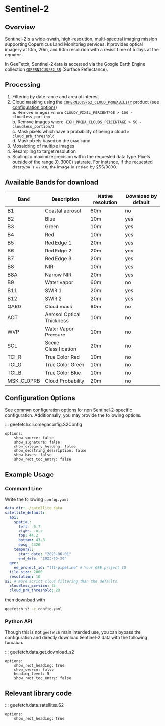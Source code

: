 # Sentinel-2

## Overview

Sentinel-2 is a wide-swath, high-resolution, multi-spectral imaging mission supporting Copernicus Land Monitoring services. It provides optical imagery at 10m, 20m, and 60m resolution with a revisit time of 5 days at the equator.

In GeeFetch, Sentinel-2 data is accessed via the Google Earth Engine collection [`COPERNICUS/S2_SR`](https://developers.google.com/earth-engine/datasets/catalog/COPERNICUS_S2_SR_HARMONIZED) (Surface Reflectance).

## Processing

1. Filtering by date range and area of interest
2. Cloud masking using the [`COPERNICUS/S2_CLOUD_PROBABILITY`](https://developers.google.com/earth-engine/datasets/catalog/COPERNICUS_S2_CLOUD_PROBABILITY) product (see [configuration options](#configuration-options))  
   a. Remove images where `CLOUDY_PIXEL_PERCENTAGE > 100 - cloudless_portion`  
   b. Remove images where `HIGH_PROBA_CLOUDS_PERCENTAGE > 50 - cloudless_portion/2`  
   c. Mask pixels which have a probability of being a cloud `> cloud_prb_threshold`  
   d. Mask pixels based on the `QA60` band
3. Mosaicking of multiple images
4. Resampling to target resolution
5. Scaling to maximize precision within the requested data type. Pixels outside of the range $(0, 3000)$ saturate. For instance, if the requested datatype is `uint8`, the image is scaled by $255/3000$.

## Available Bands for download

| Band       | Description               | Native resolution | Download by default |
| ---------- | ------------------------- | ----------------- | ------------------- |
| B1         | Coastal aerosol           | 60m               | no                  |
| B2         | Blue                      | 10m               | yes                 |
| B3         | Green                     | 10m               | yes                 |
| B4         | Red                       | 10m               | yes                 |
| B5         | Red Edge 1                | 20m               | yes                 |
| B6         | Red Edge 2                | 20m               | yes                 |
| B7         | Red Edge 3                | 20m               | yes                 |
| B8         | NIR                       | 10m               | yes                 |
| B8A        | Narrow NIR                | 20m               | yes                 |
| B9         | Water vapor               | 60m               | no                  |
| B11        | SWIR 1                    | 20m               | yes                 |
| B12        | SWIR 2                    | 20m               | yes                 |
| QA60       | Cloud mask                | 60m               | no                  |
| AOT        | Aerosol Optical Thickness | 10m               | no                  |
| WVP        | Water Vapor Pressure      | 10m               | no                  |
| SCL        | Scene Classification      | 20m               | no                  |
| TCI_R      | True Color Red            | 10m               | no                  |
| TCI_G      | True Color Green          | 10m               | no                  |
| TCI_B      | True Color Blue           | 10m               | no                  |
| MSK_CLDPRB | Cloud Probability         | 20m               | no                  |

## Configuration Options

See [common configuration options](/api/config#geefetch.cli.omegaconfig.SatelliteDefaultConfig) for non Sentinel-2-specific configuration. Additionnally, you may provide the following options.

::: geefetch.cli.omegaconfig.S2Config

    options:
        show_source: false
        show_signature: false
        show_category_heading: false
        show_docstring_description: false
        show_bases: false
        show_root_toc_entry: false

## Example Usage

### Command Line

Write the following `config.yaml`

```yaml
data_dir: ~/satellite_data
satellite_default:
  aoi:
    spatial:
      left: -0.7
      right: -0.2
      top: 44.2
      bottom: 43.8
      epsg: 4326
    temporal:
      start_date: "2023-06-01"
      end_date: "2023-06-30"
  gee:
    ee_project_id: "ffb-pipeline" # Your GEE project ID
  tile_size: 2000
  resolution: 10
s2: # more scrict cloud filtering than the defaults
  cloudless_portion: 60
  cloud_prb_threshold: 20
```

then download with

```bash
geefetch s2 -c config.yaml
```

### Python API

Though this is not `geefetch` main intended use, you can bypass the configuration and directly download Sentinel-2 data with the following function.

::: geefetch.data.get.download_s2

    options:
        show_root_heading: true
        show_source: false
        heading_level: 5
        show_root_toc_entry: false

## Relevant library code

::: geefetch.data.satellites.S2

    options:
        show_root_heading: true
